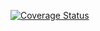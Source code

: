 [![Coverage Status](https://coveralls.io/repos/github/Abo3toom/lab2/badge.svg?branch=master)](https://coveralls.io/github/Abo3toom/lab2?branch=master)
